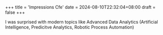 +++
title = 'Impressions Cfe'
date = 2024-08-10T22:32:04+08:00
draft = false
+++


I was surprised with modern topics like Advanced Data Analytics (Artificial Intelligence, Predicitve Analytics, Robotic Process Automation)